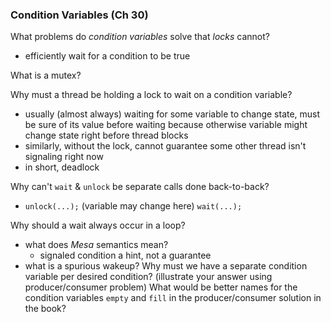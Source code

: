 ### Condition Variables (Ch 30)

What problems do *condition variables* solve that *locks* cannot?
  * efficiently wait for a condition to be true

What is a mutex?

Why must a thread be holding a lock to wait on a condition variable?
* usually (almost always) waiting for some variable to change state, must be sure of its value before waiting because otherwise
variable might change state right before thread blocks
* similarly, without the lock, cannot guarantee some other thread isn\'t signaling right now
* in short, deadlock

Why can\'t `wait` & `unlock` be separate calls done back-to-back?
  * `unlock(...);` (variable may change here) `wait(...);`

Why should a wait always occur in a loop?
  * what does *Mesa* semantics mean?
    * signaled condition a hint, not a guarantee
  * what is a spurious wakeup?
Why must we have a separate condition variable per desired condition? (illustrate your answer using producer/consumer problem)
What would be better names for the condition variables `empty` and `fill` in the producer/consumer solution in the book?
